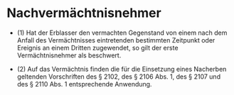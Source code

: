 # Nachvermächtnisnehmer

- (1) Hat der Erblasser den vermachten Gegenstand von einem nach dem Anfall des Vermächtnisses eintretenden bestimmten Zeitpunkt oder Ereignis an einem Dritten zugewendet, so gilt der erste Vermächtnisnehmer als beschwert.

- (2) Auf das Vermächtnis finden die für die Einsetzung eines Nacherben geltenden Vorschriften des § 2102, des § 2106 Abs. 1, des § 2107 und des § 2110 Abs. 1 entsprechende Anwendung.


